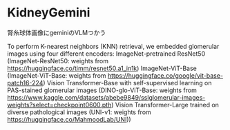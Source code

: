 # KidneyGemini
腎糸球体画像にgeminiのVLMつかう


To perform K-nearest neighbors (KNN) retrieval, we embedded glomerular images using four different encoders:
ImageNet-pretrained ResNet50 (ImageNet-ResNet50: weights from https://huggingface.co/timm/resnet50.a1_in1k)
ImageNet-ViT-Base (ImageNet-ViT-Base: weights from https://huggingface.co/google/vit-base-patch16-224)
Vision Transformer-Base with self-supervised learning on PAS-stained glomerular images (DINO-glo-ViT-Base: weights from https://www.kaggle.com/datasets/abebe9849/sslglomerular-images-weights?select=checkpoint0600.pth)
Vision Transformer-Large trained on diverse pathological images (UNI-v1: weights from https://huggingface.co/MahmoodLab/UNI))
